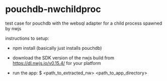 # pouchdb-nwchildproc
test case for pouchdb with the websql adapter for a child process spawned by nwjs

instructions to setup:
- npm install
(basically just installs pouchdb)

- download the SDK version of the nwjs build from https://dl.nwjs.io/v0.15.4/ for your platform

- run the app: $ <path_to_extracted_nw> <path_to_app_directory>